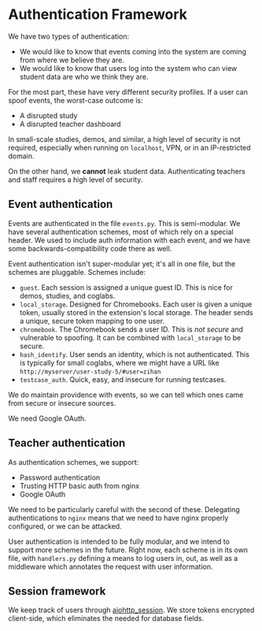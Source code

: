 Authentication Framework
========================

We have two types of authentication:

* We would like to know that events coming into the system are coming
  from where we believe they are.
* We would like to know that users log into the system who can view
  student data are who we think they are.

For the most part, these have very different security profiles. If a
user can spoof events, the worst-case outcome is:

* A disrupted study
* A disrupted teacher dashboard

In small-scale studies, demos, and similar, a high level of security
is not required, especially when running on `localhost`, VPN, or in an
IP-restricted domain.

On the other hand, we **cannot** leak student data. Authenticating
teachers and staff requires a high level of security.

Event authentication
--------------------

Events are authenticated in the file `events.py`. This is
semi-modular. We have several authentication schemes, most of which
rely on a special header. We used to include auth information with
each event, and we have some backwards-compatibility code there as
well.

Event authentication isn't super-modular yet; it's all in one file,
but the schemes are pluggable. Schemes include:

* `guest`. Each session is assigned a unique guest ID. This is nice
  for demos, studies, and coglabs.
* `local_storage`. Designed for Chromebooks. Each user is given a
  unique token, usually stored in the extension's local storage. The
  header sends a unique, secure token mapping to one user.
* `chromebook`. The Chromebook sends a user ID. This is *not secure*
  and vulnerable to spoofing. It can be combined with `local_storage`
  to be secure.
* `hash_identify`. User sends an identity, which is not
  authenticated. This is typically for small coglabs, where we might
  have a URL like `http://myserver/user-study-5/#user=zihan`
* `testcase_auth`. Quick, easy, and insecure for running testcases.

We do maintain providence with events, so we can tell which ones came
from secure or insecure sources.

We need Google OAuth.

Teacher authentication
----------------------

As authentication schemes, we support:

* Password authentication
* Trusting HTTP basic auth from nginx
* Google OAuth

We need to be particularly careful with the second of
these. Delegating authentications to `nginx` means that we need to
have nginx properly configured, or we can be attacked.

User authentication is intended to be fully modular, and we intend to
support more schemes in the future. Right now, each scheme is in its
own file, with `handlers.py` defining a means to log users in, out, as
well as a middleware which annotates the request with user
information.

Session framework
-----------------

We keep track of users through
[aiohttp_session](https://aiohttp-session.readthedocs.io/en/stable/). We
store tokens encrypted client-side, which eliminates the needed for
database fields.